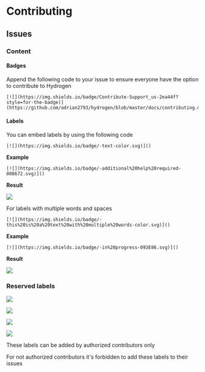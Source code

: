 # Contributing

## Issues

### Content

#### Badges

Append the following code to your issue to ensure everyone have the option to contribute to Hydrogen

```
[![](https://img.shields.io/badge/Contribute-Support_us-2ea44f?style=for-the-badge)](https://github.com/adrian2793/hydrogen/blob/master/docs/contributing.md)
```

#### Labels

You can embed labels by using the following code

```
[![](https://img.shields.io/badge/-text-color.svg)]()
```

**Example**

```
[![](https://img.shields.io/badge/-additional%20help%20required-008672.svg)]()
```

**Result**

[![](https://img.shields.io/badge/-text-color.svg)]()

For labels with multiple words and spaces

```
[![](https://img.shields.io/badge/-this%20is%20a%20text%20with%20multiple%20words-color.svg)]()
```

**Example**

```
[![](https://img.shields.io/badge/-in%20progress-093E86.svg)]()
```

**Result**

[![](https://img.shields.io/badge/-in%20progress-093E86.svg)]()

### Reserved labels

[![](https://img.shields.io/badge/-additional%20help%20required-008672.svg)]()

[![](https://img.shields.io/badge/-further%20information%20requested-00E5A0.svg)]()

[![](https://img.shields.io/badge/-in%20progress-093E86.svg)]()

[![](https://img.shields.io/badge/-todo-EECDD1.svg)]()

These labels can be added by authorized contributors only

For not authorized contributors it's forbidden to add these labels to their issues